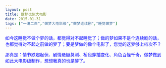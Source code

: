 ```yaml
---
layout: post
title: 做梦也似大电影
date: 2015-01-31
tags: ["一清二白","做梦大电影级","做梦连续剧","睡觉做梦"]
---
```


<!-- build time:Sat Jun 23 2018 12:05:15 GMT+0800 (中国标准时间) -->

<span style="color:#00f">如今这睡觉不做个梦的话，都觉得对不起睡觉了；做的梦如果不是个连续剧的话，也都觉得对不起之前做的梦了；要是梦做的像个电影了，您觉的这梦够上档次不？</span>

<span style="color:#00f">那真是：情节跌宕起伏、剧情悬疑莫测、桥段穿插变化、角色百怪千奇，做梦做到如此大电影级制作，想想我真的也是醉了。</span>
<!-- rebuild by neat -->